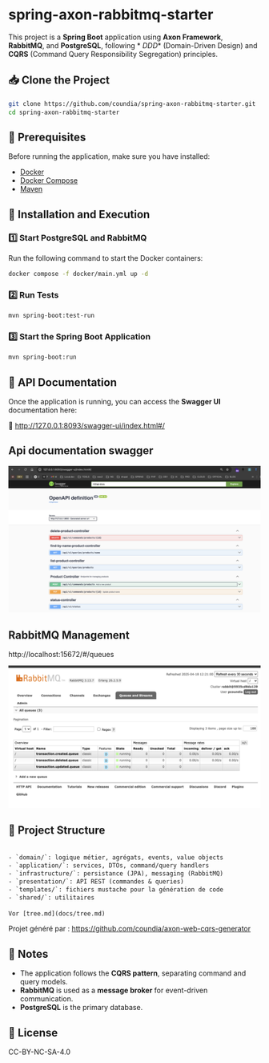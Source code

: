 # spring-axon-rabbitmq-starter

This project is a **Spring Boot** application using **Axon Framework**, **RabbitMQ**, and **PostgreSQL**, following *
*DDD** (Domain-Driven Design) and **CQRS** (Command Query Responsibility Segregation) principles.

## 📥 Clone the Project

```sh
git clone https://github.com/coundia/spring-axon-rabbitmq-starter.git
cd spring-axon-rabbitmq-starter
```

## 📌 Prerequisites

Before running the application, make sure you have installed:

- [Docker](https://www.docker.com/)
- [Docker Compose](https://docs.docker.com/compose/)
- [Maven](https://maven.apache.org/)

## 🚀 Installation and Execution

### 1️⃣ Start PostgreSQL and RabbitMQ

Run the following command to start the Docker containers:

```sh
docker compose -f docker/main.yml up -d
```

### 2️⃣ Run Tests

```sh
mvn spring-boot:test-run
```

### 3️⃣ Start the Spring Boot Application

```sh
mvn spring-boot:run
```

## 📡 API Documentation

Once the application is running, you can access the **Swagger UI** documentation here:

🔗 http://127.0.0.1:8093/swagger-ui/index.html#/

## Api documentation swagger

![api.png](docs/api.png)

## RabbitMQ Management

http://localhost:15672/#/queues

![rabbitMq.png](docs/rabbitMq.png)

## 📁 Project Structure

```

- `domain/`: logique métier, agrégats, events, value objects
- `application/`: services, DTOs, command/query handlers
- `infrastructure/`: persistance (JPA), messaging (RabbitMQ)
- `presentation/`: API REST (commandes & queries)
- `templates/`: fichiers mustache pour la génération de code
- `shared/`: utilitaires

Vor [tree.md](docs/tree.md)

```

Projet généré par : https://github.com/coundia/axon-web-cqrs-generator

## 🔹 Notes

- The application follows the **CQRS pattern**, separating command and query models.
- **RabbitMQ** is used as a **message broker** for event-driven communication.
- **PostgreSQL** is the primary database.

## 📜 License

CC-BY-NC-SA-4.0

